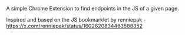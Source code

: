 A simple Chrome Extension to find endpoints in the JS of a given page.

Inspired and based on the JS bookmarklet by renniepak - https://x.com/renniepak/status/1602620834463588352
